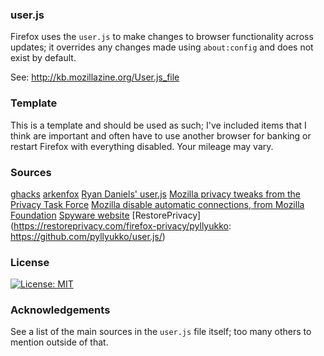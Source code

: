 ### user.js
Firefox uses the `user.js` to make changes to browser functionality across updates; it overrides any changes made using `about:config` and does not exist by default.

See: http://kb.mozillazine.org/User.js_file

### Template
This is a template and should be used as such; I've included items that I think are important and often have to use another browser for banking or restart Firefox with everything disabled.
Your mileage may vary.

### Sources
[ghacks](https://github.com/ghacksuserjs/ghacks-user.js/blob/master/user.js)
[arkenfox](https://github.com/arkenfox/user.js)
[Ryan Daniels' user.js](https://gist.github.com/ryandaniels/33e443bb401dde665fce15dd2a3959b6)
[Mozilla privacy tweaks from the Privacy Task Force](https://wiki.mozilla.org/Privacy/Privacy_Task_Force/firefox_about_config_privacy_tweeks)
[Mozilla disable automatic connections, from Mozilla Foundation](https://support.mozilla.org/en-US/kb/how-stop-firefox-making-automatic-connections)
[Spyware website](https://spyware.neocities.org/guides/firefox.html)
[RestorePrivacy](https://restoreprivacy.com/firefox-privacy/pyllyukko: https://github.com/pyllyukko/user.js/)

### License
[![License: MIT](https://img.shields.io/badge/License-MIT-yellow.svg)](https://opensource.org/licenses/MIT)

### Acknowledgements
See a list of the main sources in the `user.js` file itself; too many others to mention outside of that.

